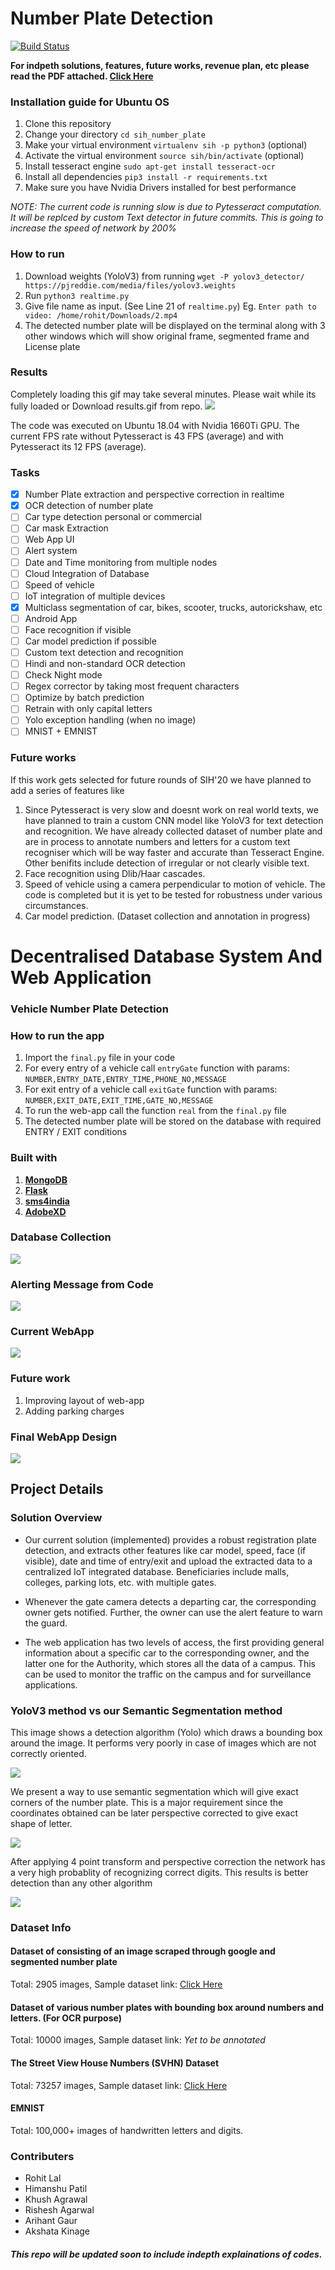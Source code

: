 # Number Plate Detection
[![Build Status](https://travis-ci.org/joemccann/dillinger.svg?branch=master)](https://travis-ci.org/joemccann/dillinger)

**For indpeth solutions, features, future works, revenue plan, etc please read the PDF attached. [Click Here](https://drive.google.com/file/d/1vmh-XKHFDTIsHa2YLfEPrvajIMPPD67C/view?usp=sharing)**

### Installation guide for Ubuntu OS
1. Clone this repository
2. Change your directory `cd sih_number_plate`
3. Make your virtual environment `virtualenv sih -p python3` (optional)
4. Activate the virtual environment `source sih/bin/activate` (optional)
5. Install tesseract engine `sudo apt-get install tesseract-ocr`
6. Install all dependencies `pip3 install -r requirements.txt` 
7. Make sure you have Nvidia Drivers installed for best performance

*NOTE: The current code is running slow is due to Pytesseract computation. It will be replced by custom Text detector in future commits. This is going to increase the speed of network by 200%*

### How to run
1. Download weights (YoloV3) from running `wget -P yolov3_detector/ https://pjreddie.com/media/files/yolov3.weights`
2. Run `python3 realtime.py`
3. Give file name as input. (See Line 21 of `realtime.py`) Eg. `Enter path to video: /home/rohit/Downloads/2.mp4`
4. The detected number plate will be displayed on the terminal along with 3 other windows which will show original frame, segmented frame and License plate
 
### Results
Completely loading this gif may take several minutes. Please wait while its fully loaded or Download results.gif from repo.
![](result.gif)

The code was executed on Ubuntu 18.04 with Nvidia 1660Ti GPU. The current FPS rate without Pytesseract is 43 FPS (average) and with Pytesseract its 12 FPS (average).

### Tasks
- [x] Number Plate extraction and perspective correction in realtime
- [x] OCR detection of number plate 
- [ ] Car type detection personal or commercial
- [ ] Car mask Extraction
- [ ] Web App UI
- [ ] Alert system
- [ ] Date and Time monitoring from multiple nodes
- [ ] Cloud Integration of Database
- [ ] Speed of vehicle
- [ ] IoT integration of multiple devices
- [x] Multiclass segmentation of car, bikes, scooter, trucks, autorickshaw, etc 
- [ ] Android App
- [ ] Face recognition if visible
- [ ] Car model prediction if possible
- [ ] Custom text detection and recognition
- [ ] Hindi and non-standard OCR detection
- [ ] Check Night mode 
- [ ] Regex corrector by taking most frequent characters
- [ ] Optimize by batch prediction
- [ ] Retrain with only capital letters
- [ ] Yolo exception handling (when no image)
- [ ] MNIST + EMNIST 
### Future works
If this work gets selected for future rounds of SIH'20 we have planned to add a series of features like

1. Since Pytesseract is very slow and doesnt work on real world texts, we have planned to train a custom CNN model like YoloV3 for text detection and recognition. We have already collected dataset of number plate and are in process to annotate numbers and letters for a custom text recogniser which will be way faster and accurate than Tesseract Engine. Other benifits include detection of irregular or not clearly visible text.
2. Face recognition using Dlib/Haar cascades.
3. Speed of vehicle using a camera perpendicular to motion of vehicle. The code is completed but it is yet to be tested for robustness under various circumstances.
4. Car model prediction. (Dataset collection and annotation in progress)

# Decentralised Database System And Web Application 

### Vehicle Number Plate Detection 

### How to run the app
1. Import the `final.py` file in your code  
2. For every entry of a vehicle call `entryGate` function with params: `NUMBER,ENTRY_DATE,ENTRY_TIME,PHONE_NO,MESSAGE`
3. For exit entry of a vehicle call `exitGate` function with params: `NUMBER,EXIT_DATE,EXIT_TIME,GATE_NO,MESSAGE`
3. To run the web-app call the function `real` from the `final.py` file
4. The detected number plate will be stored on the database with required ENTRY / EXIT conditions

### Built with
1. **[MongoDB](https://www.mongodb.com/)**
2. **[Flask](https://flask.palletsprojects.com/en/1.1.x/)**
3. **[sms4india](https://www.sms4india.com/)**
4. **[AdobeXD](https://www.adobe.com/in/products/xd/details.html)**

### Database Collection
![](images/database_Collection.jpg)

### Alerting Message from Code
![](images/alert_message.jpg)

### Current WebApp
![](images/current_layout.jpeg)

### Future work
1. Improving layout of web-app
2. Adding parking charges

### Final WebApp Design
![](images/final_Design.jpeg)

## Project Details

### Solution Overview
- Our current solution (implemented) provides a robust registration plate detection, and extracts other features like car model, speed, face (if visible), date and time of entry/exit and upload the extracted data to a centralized IoT integrated database. Beneficiaries include malls, colleges, parking lots, etc. with multiple gates.

- Whenever the gate camera detects a departing car, the corresponding owner gets notified. Further, the owner can use the
alert feature to warn the guard. 

- The web application has two levels of access, the first providing general information about a specific car to the corresponding owner, and the latter one for the Authority, which stores all the data of a campus. This can be used to monitor the traffic on the campus and for surveillance applications.

### YoloV3 method vs our Semantic Segmentation method
This image shows a detection algorithm (Yolo) which draws a bounding box around the image. It performs very poorly in case of images which are not correctly oriented. 

![](images/yolo.jpg)

We present a way to use semantic segmentation which will give exact corners of the number plate. This is a major requirement since the coordinates obtained can be later perspective corrected to give exact shape of letter. 

![](images/our.jpg)

After applying 4 point transform and perspective correction the network has a very high probablity of recognizing correct digits. This results is better detection than any other algorithm

![](images/perspective.jpg)

### Dataset Info
#### Dataset of consisting of an image scraped through google and segmented number plate 
Total: 2905 images, Sample dataset link: [Click Here](https://drive.google.com/drive/folders/1ZjCQ2Yro8kJLr0LjkA3Q0DlSUSN1y3_I?usp=sharing)

#### Dataset of various number plates with bounding box around numbers and letters. (For OCR purpose)
Total: 10000 images, Sample dataset link: *Yet to be annotated*

#### The Street View House Numbers (SVHN) Dataset
Total: 73257 images, Sample dataset link: [Click Here](http://ufldl.stanford.edu/housenumbers/)

#### EMNIST
Total: 100,000+ images of handwritten letters and digits. 


### Contributers
- Rohit Lal 
- Himanshu Patil
- Khush Agrawal
- Rishesh Agarwal
- Arihant Gaur
- Akshata Kinage

##### This repo will be updated soon to include indepth explainations of codes.
